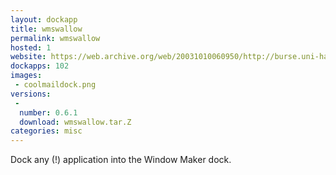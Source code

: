 ```yaml
---
layout: dockapp
title: wmswallow
permalink: wmswallow
hosted: 1
website: https://web.archive.org/web/20031010060950/http://burse.uni-hamburg.de/~friedel/software/wmswallow.html
dockapps: 102
images:
 - coolmaildock.png
versions:
 -
  number: 0.6.1
  download: wmswallow.tar.Z
categories: misc
---
```

Dock any (!) application into the Window Maker dock.
